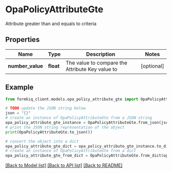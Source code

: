 # OpaPolicyAttributeGte

Attribute greater than and equals to criteria

## Properties

Name | Type | Description | Notes
------------ | ------------- | ------------- | -------------
**number_value** | **float** | The value to compare the Attribute Key value to | [optional] 

## Example

```python
from formkiq_client.models.opa_policy_attribute_gte import OpaPolicyAttributeGte

# TODO update the JSON string below
json = "{}"
# create an instance of OpaPolicyAttributeGte from a JSON string
opa_policy_attribute_gte_instance = OpaPolicyAttributeGte.from_json(json)
# print the JSON string representation of the object
print(OpaPolicyAttributeGte.to_json())

# convert the object into a dict
opa_policy_attribute_gte_dict = opa_policy_attribute_gte_instance.to_dict()
# create an instance of OpaPolicyAttributeGte from a dict
opa_policy_attribute_gte_from_dict = OpaPolicyAttributeGte.from_dict(opa_policy_attribute_gte_dict)
```
[[Back to Model list]](../README.md#documentation-for-models) [[Back to API list]](../README.md#documentation-for-api-endpoints) [[Back to README]](../README.md)


